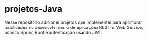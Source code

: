 # projetos-Java
Nesse repositório adicionei projetos que implementei para aprimorar habilidades no desenovlvimento de aplicações RESTful Web Service, usando Spring Boot e autenticação usando JWT. 

